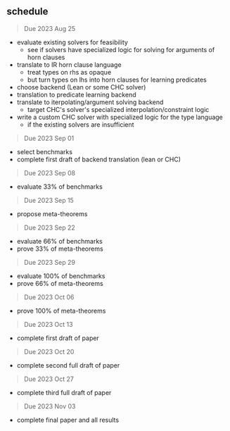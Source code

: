 ## schedule
> Due 2023 Aug 25
- evaluate existing solvers for feasibility
    - see if solvers have specialized logic for solving for arguments of horn clauses
- translate to IR horn clause language
    - treat types on rhs as opaque
    - but turn types on lhs into horn clauses for learning predicates
- choose backend (Lean or some CHC solver)
- translation to predicate learning backend
- translate to iterpolating/argument solving backend
    - target CHC's solver's specialized interpolation/constraint logic
- write a custom CHC solver with specialized logic for the type language
    - if the existing solvers are insufficient


> Due 2023 Sep 01 
- select benchmarks 
- complete first draft of backend translation (lean or CHC)

> Due 2023 Sep 08 
- evaluate 33% of benchmarks

> Due 2023 Sep 15 
- propose meta-theorems 

> Due 2023 Sep 22 
- evaluate 66% of benchmarks 
- prove 33% of meta-theorems

> Due 2023 Sep 29
- evaluate 100% of benchmarks 
- prove 66% of meta-theorems 

> Due 2023 Oct 06
- prove 100% of meta-theorems 

> Due 2023 Oct 13
- complete first draft of paper

> Due 2023 Oct 20
- complete second full draft of paper

> Due 2023 Oct 27
- complete third full draft of paper

> Due 2023 Nov 03
- complete final paper and all results